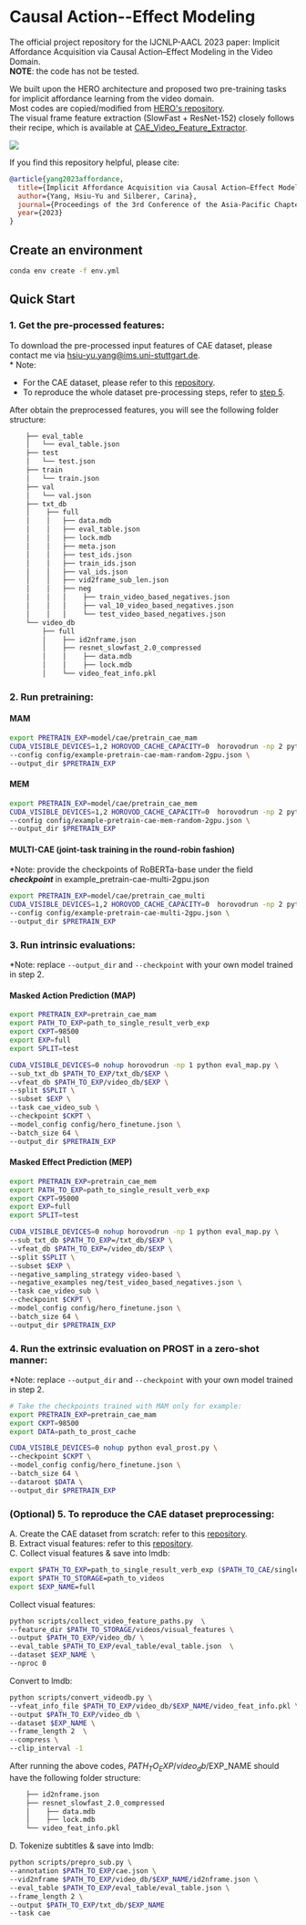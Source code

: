 # Causal Action--Effect Modeling 
The official project repository for the IJCNLP-AACL 2023 paper: Implicit Affordance Acquisition via Causal Action–Effect Modeling in the Video Domain.\
**NOTE**: the code has not be tested.

We built upon the HERO architecture and proposed two pre-training tasks for implicit affordance learning from the video domain. \
Most codes are copied/modified from [HERO's repository](https://github.com/linjieli222/HERO). \
The visual frame feature extraction (SlowFast + ResNet-152) closely follows their recipe, which is available at [CAE_Video_Feature_Extractor](https://github.com/Mallory24/cae_video_feature_extractor).

<p align="left">
    <img src="figures/teaser.png"/>
</p>

If you find this repository helpful, please cite:
```BibTeX
@article{yang2023affordance,
  title={Implicit Affordance Acquisition via Causal Action–Effect Modeling in the Video Domain},
  author={Yang, Hsiu-Yu and Silberer, Carina},
  journal={Proceedings of the 3rd Conference of the Asia-Pacific Chapter of the Association for Computational Linguistics and the 13th International Joint Conference on Natural Language Processing},
  year={2023}
}
```
## Create an environment
```bash
conda env create -f env.yml
```

## Quick Start
### 1. Get the pre-processed features:
To download the pre-processed input features of CAE dataset, please contact me via hsiu-yu.yang@ims.uni-stuttgart.de. \
&ast; Note: 
  * For the CAE dataset, please refer to this [repository](https://github.com/Mallory24/cae_dataset/tree/main). 
  * To reproduce the whole dataset pre-processing steps, refer to [step 5](#(Optional)-5.-to-reproduce-the-CAE-dataset-preprocessing:). 

After obtain the preprocessed features, you will see the following folder structure:
```bash
    ├── eval_table
    │   └── eval_table.json
    ├── test
    │   └── test.json
    ├── train
    │   └── train.json
    ├── val
    │   └── val.json
    ├── txt_db
    │    ├── full
    │    │   ├── data.mdb
    │    │   ├── eval_table.json
    │    │   ├── lock.mdb
    │    │   ├── meta.json
    │    │   ├── test_ids.json
    │    │   ├── train_ids.json
    │    │   ├── val_ids.json
    │    │   ├── vid2frame_sub_len.json
    │    │   ├── neg
    │    │   │    ├── train_video_based_negatives.json
    │    │   │    ├── val_10_video_based_negatives.json
    │    │   │    └── test_video_based_negatives.json
    └── video_db
        ├── full
        │    ├── id2nframe.json
        │    ├── resnet_slowfast_2.0_compressed
        │    │    ├── data.mdb
        │    │    ├── lock.mdb
        │    └── video_feat_info.pkl
```
### 2. Run pretraining:
#### MAM
```bash
export PRETRAIN_EXP=model/cae/pretrain_cae_mam
CUDA_VISIBLE_DEVICES=1,2 HOROVOD_CACHE_CAPACITY=0  horovodrun -np 2 python pretrain.py \
--config config/example-pretrain-cae-mam-random-2gpu.json \
--output_dir $PRETRAIN_EXP
```

#### MEM
```bash
export PRETRAIN_EXP=model/cae/pretrain_cae_mem
CUDA_VISIBLE_DEVICES=1,2 HOROVOD_CACHE_CAPACITY=0  horovodrun -np 2 python pretrain.py \
--config config/example-pretrain-cae-mem-random-2gpu.json \
--output_dir $PRETRAIN_EXP
```

#### MULTI-CAE (joint-task training in the round-robin fashion)
*Note: provide the checkpoints of RoBERTa-base under the field **_checkpoint_** in example_pretrain-cae-multi-2gpu.json
```bash
export PRETRAIN_EXP=model/cae/pretrain_cae_multi
CUDA_VISIBLE_DEVICES=1,2 HOROVOD_CACHE_CAPACITY=0  horovodrun -np 2 python pretrain.py \
--config config/example-pretrain-cae-multi-2gpu.json \
--output_dir $PRETRAIN_EXP
```

### 3. Run intrinsic evaluations:
*Note: replace `--output_dir` and `--checkpoint` with your own model trained in step 2.

#### Masked Action Prediction (MAP)
```bash
export PRETRAIN_EXP=pretrain_cae_mam
export PATH_TO_EXP=path_to_single_result_verb_exp
export CKPT=98500
export EXP=full
export SPLIT=test

CUDA_VISIBLE_DEVICES=0 nohup horovodrun -np 1 python eval_map.py \
--sub_txt_db $PATH_TO_EXP/txt_db/$EXP \
--vfeat_db $PATH_TO_EXP/video_db/$EXP \
--split $SPLIT \
--subset $EXP \
--task cae_video_sub \
--checkpoint $CKPT \
--model_config config/hero_finetune.json \
--batch_size 64 \
--output_dir $PRETRAIN_EXP
```
#### Masked Effect Prediction (MEP)
```bash
export PRETRAIN_EXP=pretrain_cae_mem
export PATH_TO_EXP=path_to_single_result_verb_exp
export CKPT=95000
export EXP=full
export SPLIT=test

CUDA_VISIBLE_DEVICES=0 nohup horovodrun -np 1 python eval_map.py \
--sub_txt_db $PATH_TO_EXP=/txt_db/$EXP \
--vfeat_db $PATH_TO_EXP=/video_db/$EXP \
--split $SPLIT \
--subset $EXP \
--negative_sampling_strategy video-based \
--negative_examples neg/test_video_based_negatives.json \
--task cae_video_sub \
--checkpoint $CKPT \
--model_config config/hero_finetune.json \
--batch_size 64 \
--output_dir $PRETRAIN_EXP
```

### 4. Run the extrinsic evaluation on PROST in a zero-shot manner:
*Note: replace `--output_dir` and `--checkpoint` with your own model trained in step 2.

```bash
# Take the checkpoints trained with MAM only for example:
export PRETRAIN_EXP=pretrain_cae_mam
export CKPT=98500
export DATA=path_to_prost_cache

CUDA_VISIBLE_DEVICES=0 nohup python eval_prost.py \
--checkpoint $CKPT \
--model_config config/hero_finetune.json \
--batch_size 64 \
--dataroot $DATA \
--output_dir $PRETRAIN_EXP
```


### (Optional) 5. To reproduce the CAE dataset preprocessing:
A. Create the CAE dataset from scratch: refer to this [repository](https://github.com/Mallory24/cae_dataset/blob/main/README.md). \
B. Extract visual features: refer to this [repository](https://github.com/Mallory24/cae_video_feature_extractor/blob/main/README.md). \
C. Collect visual features & save into lmdb: 
```bash
export $PATH_TO_EXP=path_to_single_result_verb_exp ($PATH_TO_CAE/single_result_verb_exp/42)
export $PATH_TO_STORAGE=path_to_videos
export $EXP_NAME=full 
```

Collect visual features:
```bash
python scripts/collect_video_feature_paths.py  \
--feature_dir $PATH_TO_STORAGE/videos/visual_features \
--output $PATH_TO_EXP/video_db/ \
--eval_table $PATH_TO_EXP/eval_table/eval_table.json  \
--dataset $EXP_NAME \
--nproc 0
```

Convert to lmdb:
```bash
python scripts/convert_videodb.py \
--vfeat_info_file $PATH_TO_EXP/video_db/$EXP_NAME/video_feat_info.pkl \
--output $PATH_TO_EXP/video_db \
--dataset $EXP_NAME \
--frame_length 2  \
--compress \
--clip_interval -1
```

After running the above codes, $PATH_TO_EXP/video_db/$EXP_NAME should have the following folder structure:
```bash
    ├── id2nframe.json
    ├── resnet_slowfast_2.0_compressed
    │    ├── data.mdb
    │    ├── lock.mdb
    └── video_feat_info.pkl
```

D. Tokenize subtitles & save into lmdb:
```bash
python scripts/prepro_sub.py \
--annotation $PATH_TO_EXP/cae.json \
--vid2nframe $PATH_TO_EXP/video_db/$EXP_NAME/id2nframe.json \
--eval_table $PATH_TO_EXP/eval_table/eval_table.json \
--frame_length 2 \
--output $PATH_TO_EXP/txt_db/$EXP_NAME
--task cae 
```
